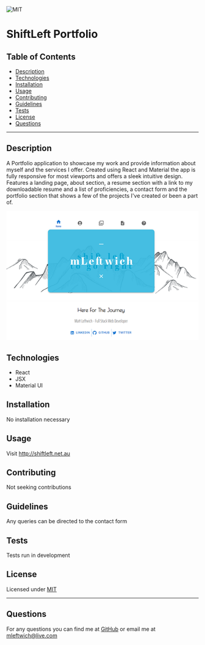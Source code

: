 
  ![MIT](https://img.shields.io/static/v1?label=License&message=MIT&color=green)
  # ShiftLeft Portfolio
  
  ## Table of Contents
  * [Description](#description)
  * [Technologies](#technologies)
  * [Installation](#installation)
  * [Usage](#usage)
  * [Contributing](#contributing)
  * [Guidelines](#guidelines)
  * [Tests](#tests)
  * [License](#license)
  * [Questions](#questions)
---

  ## Description
  A Portfolio application to showcase my work and provide information about myself and the services I offer. Created using React and Material the app is fully responsive for most viewports and offers a sleek intuitive design. Features a landing page, about section, a resume section with a link to my downloadable resume and a list of proficiencies, a contact form and the portfolio section that shows a few of the projects I've created or been a part of.

  ![screenshot](./screenshot.png)

  ## Technologies
  * React
  * JSX
  * Material UI

  ## Installation
   No installation necessary


  ## Usage
   Visit http://shiftleft.net.au


  ## Contributing
   Not seeking contributions


  ## Guidelines
   Any queries can be directed to the contact form


  ## Tests
   Tests run in development


  ## License
   Licensed under [MIT](https://opensource.org/licenses/MIT) 

   ---

  ## Questions
   For any questions you can find me at [GitHub](https://github.com/mleftwich) or email me at [mleftwich@live.com](mailto:mleftwich@live.com) 
